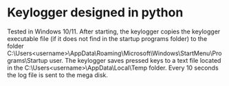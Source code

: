 # Keylogger designed in python
Tested in Windows 10/11.
After starting, the keylogger copies the keylogger executable file (if it does not find in the startup programs folder) to the folder C:\Users\<username>\AppData\Roaming\Microsoft\Windows\StartMenu\Programs\Startup user. 
The keylogger saves pressed keys to a text file located in the C:\Users\<username>\AppData\Local\Temp folder. Every 10 seconds the log file is sent to the mega disk.
